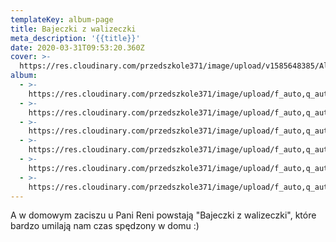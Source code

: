 ```yaml
---
templateKey: album-page
title: Bajeczki z walizeczki
meta_description: '{{title}}'
date: 2020-03-31T09:53:20.360Z
cover: >-
  https://res.cloudinary.com/przedszkole371/image/upload/v1585648385/Albumy%20zdj%C4%99%C4%87/2020/renia/vryqv9fhjpvj0xfubjmt.jpg
album:
  - >-
    https://res.cloudinary.com/przedszkole371/image/upload/f_auto,q_auto/c_fill,w_1200/v1585648385/Albumy%20zdj%C4%99%C4%87/2020/renia/yfyssql5kk5u5jn0uuht.jpg
  - >-
    https://res.cloudinary.com/przedszkole371/image/upload/f_auto,q_auto/c_fill,w_1200/v1585648385/Albumy%20zdj%C4%99%C4%87/2020/renia/vryqv9fhjpvj0xfubjmt.jpg
  - >-
    https://res.cloudinary.com/przedszkole371/image/upload/f_auto,q_auto/c_fill,w_1200/v1585648385/Albumy%20zdj%C4%99%C4%87/2020/renia/vw5momn4afvrovmxrppl.jpg
  - >-
    https://res.cloudinary.com/przedszkole371/image/upload/f_auto,q_auto/c_fill,w_1200/v1585648385/Albumy%20zdj%C4%99%C4%87/2020/renia/t0uukhnavz1g8debyem9.jpg
  - >-
    https://res.cloudinary.com/przedszkole371/image/upload/f_auto,q_auto/c_fill,w_1200/v1585648385/Albumy%20zdj%C4%99%C4%87/2020/renia/snjitcdse6hf2oxgklmu.jpg
  - >-
    https://res.cloudinary.com/przedszkole371/image/upload/f_auto,q_auto/c_fill,w_1200/v1585648385/Albumy%20zdj%C4%99%C4%87/2020/renia/ays5ckdkedjsqudocwd2.jpg
---
```

A w domowym zaciszu u Pani Reni powstają "Bajeczki z walizeczki", które bardzo umilają nam czas spędzony w domu :)
